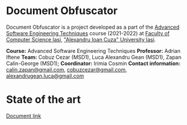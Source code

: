 # Document Obfuscator

Document Obfuscator is a project developed as a part of the [Advanced Software Engineering Techniques](https://profs.info.uaic.ro/~adiftene/Scoala/2022/ASET/index.html) course (2021-2022) at [Faculty of Computer Science Iasi](https://www.info.uaic.ro/en/home-page-2/), ["Alexandru Ioan Cuza" University Iasi](https://www.uaic.ro/en/).

**Course:** Advanced Software Engineering Techniques
**Professor:** Adrian Iftene
**Team:** Cobuz Cezar (MSD1), Luca Alexandru Gean (MSD1), Zapan Calin-George (MSD1);
**Coordinator:** Irimia Cosmin
**Contact information:** calin.zapan@gmail.com, cobuzcezar@gmail.com, alexandrugean.luca@gmail.com


# State of the art

[Document link](https://docs.google.com/document/d/1lzFYpHr9nZhxq4BpfmtOMLNQP-omLHmoRBRon-LCZoI/edit?usp=sharing)
